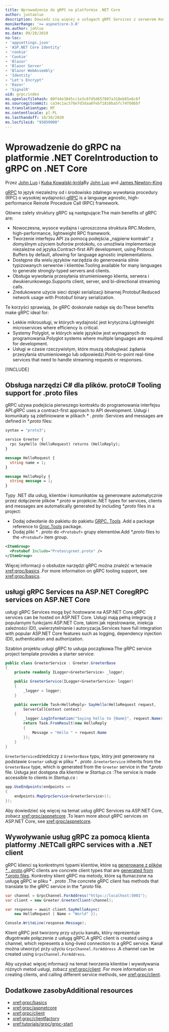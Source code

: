 ```yaml
---
title: Wprowadzenie do gRPC na platformie .NET Core
author: juntaoluo
description: Dowiedz się więcej o usługach gRPC Services z serwerem Kestrel i stosem ASP.NET Core.
monikerRange: '>= aspnetcore-3.0'
ms.author: johluo
ms.date: 09/20/2019
no-loc:
- 'appsettings.json'
- 'ASP.NET Core Identity'
- 'cookie'
- 'Cookie'
- 'Blazor'
- 'Blazor Server'
- 'Blazor WebAssembly'
- 'Identity'
- "Let's Encrypt"
- 'Razor'
- 'SignalR'
uid: grpc/index
ms.openlocfilehash: 80f44e3845cc1e3c87d5d657807a318eb65e6c6f
ms.sourcegitcommit: ca34c1ac578e7d3daa0febf1810ba5fc74f60bbf
ms.translationtype: MT
ms.contentlocale: pl-PL
ms.lasthandoff: 10/30/2020
ms.locfileid: "93059900"
---
```

# <a name="introduction-to-grpc-on-net-core"></a><span data-ttu-id="8992d-103">Wprowadzenie do gRPC na platformie .NET Core</span><span class="sxs-lookup"><span data-stu-id="8992d-103">Introduction to gRPC on .NET Core</span></span>

<span data-ttu-id="8992d-104">Przez [John Luo](https://github.com/juntaoluo) i [Kuba Kowalski-króla](https://twitter.com/jamesnk)</span><span class="sxs-lookup"><span data-stu-id="8992d-104">By [John Luo](https://github.com/juntaoluo) and [James Newton-King](https://twitter.com/jamesnk)</span></span>

<span data-ttu-id="8992d-105">[gRPC](https://grpc.io/docs/guides/) to język niezależny od i środowisko zdalnego wywołania procedury (RPC) o wysokiej wydajności.</span><span class="sxs-lookup"><span data-stu-id="8992d-105">[gRPC](https://grpc.io/docs/guides/) is a language agnostic, high-performance Remote Procedure Call (RPC) framework.</span></span>

<span data-ttu-id="8992d-106">Główne zalety struktury gRPC są następujące:</span><span class="sxs-lookup"><span data-stu-id="8992d-106">The main benefits of gRPC are:</span></span>
* <span data-ttu-id="8992d-107">Nowoczesna, wysoce wydajna i uproszczona struktura RPC.</span><span class="sxs-lookup"><span data-stu-id="8992d-107">Modern, high-performance, lightweight RPC framework.</span></span>
* <span data-ttu-id="8992d-108">Tworzenie interfejsu API za pomocą podejścia „najpierw kontrakt” z domyślnym użyciem buforów protokołu, co umożliwia implementacje niezależne od języka.</span><span class="sxs-lookup"><span data-stu-id="8992d-108">Contract-first API development, using Protocol Buffers by default, allowing for language agnostic implementations.</span></span>
* <span data-ttu-id="8992d-109">Dostępne dla wielu języków narzędzia do generowania silnie typizowanych serwerów i klientów.</span><span class="sxs-lookup"><span data-stu-id="8992d-109">Tooling available for many languages to generate strongly-typed servers and clients.</span></span>
* <span data-ttu-id="8992d-110">Obsługa wywołania przesyłania strumieniowego klienta, serwera i dwukierunkowego.</span><span class="sxs-lookup"><span data-stu-id="8992d-110">Supports client, server, and bi-directional streaming calls.</span></span>
* <span data-ttu-id="8992d-111">Zredukowane użycie sieci dzięki serializacji binarnej Protobuf.</span><span class="sxs-lookup"><span data-stu-id="8992d-111">Reduced network usage with Protobuf binary serialization.</span></span>

<span data-ttu-id="8992d-112">Te korzyści sprawiają, że gRPC doskonale nadaje się do:</span><span class="sxs-lookup"><span data-stu-id="8992d-112">These benefits make gRPC ideal for:</span></span>
* <span data-ttu-id="8992d-113">Lekkie mikrousługi, w których wydajność jest krytyczna.</span><span class="sxs-lookup"><span data-stu-id="8992d-113">Lightweight microservices where efficiency is critical.</span></span>
* <span data-ttu-id="8992d-114">Systemy Polyglot, w których wiele języków jest wymaganych do programowania.</span><span class="sxs-lookup"><span data-stu-id="8992d-114">Polyglot systems where multiple languages are required for development.</span></span>
* <span data-ttu-id="8992d-115">Usługi w czasie rzeczywistym, które muszą obsługiwać żądania przesyłania strumieniowego lub odpowiedzi.</span><span class="sxs-lookup"><span data-stu-id="8992d-115">Point-to-point real-time services that need to handle streaming requests or responses.</span></span>

[!INCLUDE[](~/includes/gRPCazure.md)]

## <a name="c-tooling-support-for-proto-files"></a><span data-ttu-id="8992d-116">Obsługa narzędzi C# dla plików. proto</span><span class="sxs-lookup"><span data-stu-id="8992d-116">C# Tooling support for .proto files</span></span>

<span data-ttu-id="8992d-117">gRPC używa podejścia pierwszego kontraktu do programowania interfejsu API.</span><span class="sxs-lookup"><span data-stu-id="8992d-117">gRPC uses a contract-first approach to API development.</span></span> <span data-ttu-id="8992d-118">Usługi i komunikaty są zdefiniowane w plikach *\* . proto* :</span><span class="sxs-lookup"><span data-stu-id="8992d-118">Services and messages are defined in *\*.proto* files:</span></span>

```protobuf
syntax = "proto3";

service Greeter {
  rpc SayHello (HelloRequest) returns (HelloReply);
}

message HelloRequest {
  string name = 1;
}

message HelloReply {
  string message = 1;
}
```

<span data-ttu-id="8992d-119">Typy .NET dla usług, klientów i komunikatów są generowane automatycznie przez dołączenie plików *\* proto* w projekcie:</span><span class="sxs-lookup"><span data-stu-id="8992d-119">.NET types for services, clients and messages are automatically generated by including *\*.proto* files in a project:</span></span>

* <span data-ttu-id="8992d-120">Dodaj odwołanie do pakietu do pakietu [GRPC. Tools](https://www.nuget.org/packages/Grpc.Tools/) .</span><span class="sxs-lookup"><span data-stu-id="8992d-120">Add a package reference to [Grpc.Tools](https://www.nuget.org/packages/Grpc.Tools/) package.</span></span>
* <span data-ttu-id="8992d-121">Dodaj pliki *\* . proto* do `<Protobuf>` grupy elementów.</span><span class="sxs-lookup"><span data-stu-id="8992d-121">Add *\*.proto* files to the `<Protobuf>` item group.</span></span>

```xml
<ItemGroup>
  <Protobuf Include="Protos\greet.proto" />
</ItemGroup>
```

<span data-ttu-id="8992d-122">Więcej informacji o obsłudze narzędzi gRPC można znaleźć w temacie <xref:grpc/basics> .</span><span class="sxs-lookup"><span data-stu-id="8992d-122">For more information on gRPC tooling support, see <xref:grpc/basics>.</span></span>

## <a name="grpc-services-on-aspnet-core"></a><span data-ttu-id="8992d-123">usługi gRPC Services na ASP.NET Core</span><span class="sxs-lookup"><span data-stu-id="8992d-123">gRPC services on ASP.NET Core</span></span>

<span data-ttu-id="8992d-124">usługi gRPC Services mogą być hostowane na ASP.NET Core.</span><span class="sxs-lookup"><span data-stu-id="8992d-124">gRPC services can be hosted on ASP.NET Core.</span></span> <span data-ttu-id="8992d-125">Usługi mają pełną integrację z popularnymi funkcjami ASP.NET Core, takimi jak rejestrowanie, iniekcja zależności (DI), uwierzytelnianie i autoryzacja.</span><span class="sxs-lookup"><span data-stu-id="8992d-125">Services have full integration with popular ASP.NET Core features such as logging, dependency injection (DI), authentication and authorization.</span></span>

<span data-ttu-id="8992d-126">Szablon projektu usługi gRPC to usługa początkowa:</span><span class="sxs-lookup"><span data-stu-id="8992d-126">The gRPC service project template provides a starter service:</span></span>

```csharp
public class GreeterService : Greeter.GreeterBase
{
    private readonly ILogger<GreeterService> _logger;

    public GreeterService(ILogger<GreeterService> logger)
    {
        _logger = logger;
    }

    public override Task<HelloReply> SayHello(HelloRequest request,
        ServerCallContext context)
    {
        _logger.LogInformation("Saying hello to {Name}", request.Name);
        return Task.FromResult(new HelloReply 
        {
            Message = "Hello " + request.Name
        });
    }
}
```

<span data-ttu-id="8992d-127">`GreeterService`dziedziczy z `GreeterBase` typu, który jest generowany na podstawie `Greeter` usługi w pliku *\* . proto* .</span><span class="sxs-lookup"><span data-stu-id="8992d-127">`GreeterService` inherits from the `GreeterBase` type, which is generated from the `Greeter` service in the *\*.proto* file.</span></span> <span data-ttu-id="8992d-128">Usługa jest dostępna dla klientów w *Startup.cs* :</span><span class="sxs-lookup"><span data-stu-id="8992d-128">The service is made accessible to clients in *Startup.cs* :</span></span>

```csharp
app.UseEndpoints(endpoints =>
{
    endpoints.MapGrpcService<GreeterService>();
});
```

<span data-ttu-id="8992d-129">Aby dowiedzieć się więcej na temat usług gRPC Services na ASP.NET Core, zobacz <xref:grpc/aspnetcore> .</span><span class="sxs-lookup"><span data-stu-id="8992d-129">To learn more about gRPC services on ASP.NET Core, see <xref:grpc/aspnetcore>.</span></span>

## <a name="call-grpc-services-with-a-net-client"></a><span data-ttu-id="8992d-130">Wywoływanie usług gRPC za pomocą klienta platformy .NET</span><span class="sxs-lookup"><span data-stu-id="8992d-130">Call gRPC services with a .NET client</span></span>

<span data-ttu-id="8992d-131">gRPC klienci są konkretnymi typami klientów, które są [generowane z plików *\* . proto*](xref:grpc/basics#generated-c-assets).</span><span class="sxs-lookup"><span data-stu-id="8992d-131">gRPC clients are concrete client types that are [generated from *\*.proto* files](xref:grpc/basics#generated-c-assets).</span></span> <span data-ttu-id="8992d-132">Konkretny klient gRPC ma metody, które są tłumaczone na usługę gRPC w pliku *\* . proto* .</span><span class="sxs-lookup"><span data-stu-id="8992d-132">The concrete gRPC client has methods that translate to the gRPC service in the *\*.proto* file.</span></span>

```csharp
var channel = GrpcChannel.ForAddress("https://localhost:5001");
var client = new Greeter.GreeterClient(channel);

var response = await client.SayHelloAsync(
    new HelloRequest { Name = "World" });

Console.WriteLine(response.Message);
```

<span data-ttu-id="8992d-133">Klient gRPC jest tworzony przy użyciu kanału, który reprezentuje długotrwałe połączenie z usługą gRPC.</span><span class="sxs-lookup"><span data-stu-id="8992d-133">A gRPC client is created using a channel, which represents a long-lived connection to a gRPC service.</span></span> <span data-ttu-id="8992d-134">Kanał można utworzyć przy użyciu `GrpcChannel.ForAddress` .</span><span class="sxs-lookup"><span data-stu-id="8992d-134">A channel can be created using `GrpcChannel.ForAddress`.</span></span>

<span data-ttu-id="8992d-135">Aby uzyskać więcej informacji na temat tworzenia klientów i wywoływania różnych metod usługi, zobacz <xref:grpc/client> .</span><span class="sxs-lookup"><span data-stu-id="8992d-135">For more information on creating clients, and calling different service methods, see <xref:grpc/client>.</span></span>

## <a name="additional-resources"></a><span data-ttu-id="8992d-136">Dodatkowe zasoby</span><span class="sxs-lookup"><span data-stu-id="8992d-136">Additional resources</span></span>

* <xref:grpc/basics>
* <xref:grpc/aspnetcore>
* <xref:grpc/client>
* <xref:grpc/clientfactory>
* <xref:tutorials/grpc/grpc-start>
